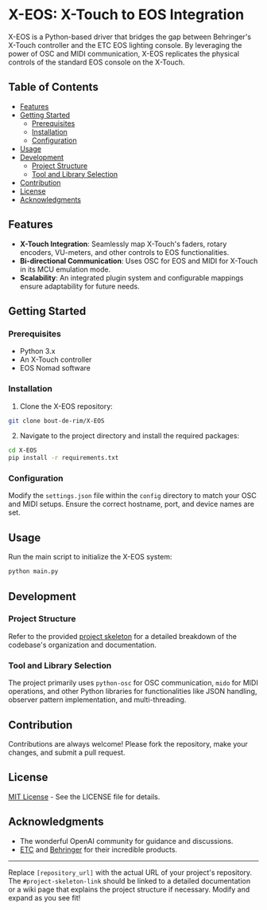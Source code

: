# X-EOS: X-Touch to EOS Integration

X-EOS is a Python-based driver that bridges the gap between Behringer's X-Touch controller and the ETC EOS lighting console. By leveraging the power of OSC and MIDI communication, X-EOS replicates the physical controls of the standard EOS console on the X-Touch.

## Table of Contents
- [Features](#features)
- [Getting Started](#getting-started)
  - [Prerequisites](#prerequisites)
  - [Installation](#installation)
  - [Configuration](#configuration)
- [Usage](#usage)
- [Development](#development)
  - [Project Structure](#project-structure)
  - [Tool and Library Selection](#tool-and-library-selection)
- [Contribution](#contribution)
- [License](#license)
- [Acknowledgments](#acknowledgments)

## Features

- **X-Touch Integration**: Seamlessly map X-Touch's faders, rotary encoders, VU-meters, and other controls to EOS functionalities.
- **Bi-directional Communication**: Uses OSC for EOS and MIDI for X-Touch in its MCU emulation mode.
- **Scalability**: An integrated plugin system and configurable mappings ensure adaptability for future needs.

## Getting Started

### Prerequisites

- Python 3.x
- An X-Touch controller
- EOS Nomad software

### Installation

1. Clone the X-EOS repository:
```bash
git clone bout-de-rim/X-EOS
```
2. Navigate to the project directory and install the required packages:
```bash
cd X-EOS
pip install -r requirements.txt
```
### Configuration

Modify the `settings.json` file within the `config` directory to match your OSC and MIDI setups. Ensure the correct hostname, port, and device names are set.

## Usage

Run the main script to initialize the X-EOS system:
```bash
python main.py
```

## Development

### Project Structure

Refer to the provided [project skeleton](#project-skeleton-link) for a detailed breakdown of the codebase's organization and documentation.

### Tool and Library Selection

The project primarily uses `python-osc` for OSC communication, `mido` for MIDI operations, and other Python libraries for functionalities like JSON handling, observer pattern implementation, and multi-threading.

## Contribution

Contributions are always welcome! Please fork the repository, make your changes, and submit a pull request.

## License

[MIT License](LICENSE) - See the LICENSE file for details.

## Acknowledgments

- The wonderful OpenAI community for guidance and discussions.
- [ETC](https://www.etcconnect.com/) and [Behringer](https://www.behringer.com/) for their incredible products.

---

Replace `[repository_url]` with the actual URL of your project's repository. The `#project-skeleton-link` should be linked to a detailed documentation or a wiki page that explains the project structure if necessary. Modify and expand as you see fit!